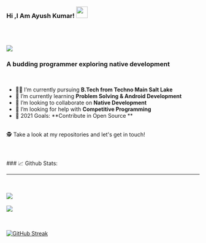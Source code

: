 
### Hi ,I Am Ayush Kumar! <img src=" https://raw.githubusercontent.com/debdutgoswami/debdutgoswami/master/assets/gifs/Hi.gif" width="30px"> <br> <br>
<br>

![](https://komarev.com/ghpvc/?username=ayush-2406&color=blue)<br>
<h3>A budding programmer exploring native development</h3><br>

- 👨‍🏭 I’m currently pursuing **B.Tech from Techno Main Salt Lake** <br>
- 🏫 I’m currently learning **Problem Solving & Android Development** <br>
- 🙌 I’m looking to collaborate on **Native Development** <br>
- 🤔 I’m looking for help with **Competitive Programming**<br>
- 🥅 2021 Goals: **Contribute in Open Source ** <br>
<br>
🕵 Take a look at my repositories and let's get in touch!<br>
<br>
<br><br>
### 📈 Github Stats:<br>
<hr/><br>
<br>
<a href="https://github.com/ayush-2406">
<img align="center" src="https://github-readme-stats.vercel.app/api?username=ayush-2406&show_icons=true&include_all_commits=true&theme=midnight-purple&count_private=true">
</a>
<br><br>
<a href="https://github.com/remcohalman/github-readme-stats">
<img align="center" src="https://github-readme-stats.anuraghazra1.vercel.app/api/top-langs/?username=ayush-2406&layout=compact&theme=blue-green" />
</a>
<br>
<br><br>

[![GitHub Streak](https://github-readme-streak-stats.herokuapp.com/?user=ayush-2406)](https://git.io/streak-stats)

